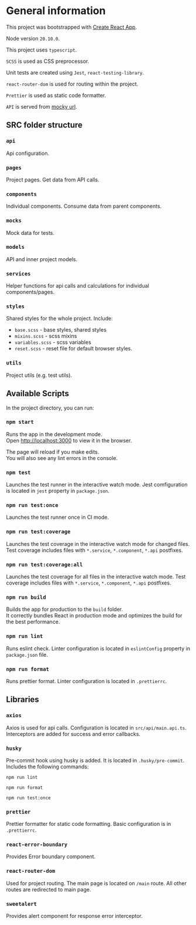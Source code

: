 # General information

This project was bootstrapped with [Create React App](https://github.com/facebook/create-react-app).

Node version `20.10.0`.

This project uses `typescript`.

`SCSS` is used as CSS preprocessor.

Unit tests are created using `Jest`, `react-testing-library`.

`react-router-dom` is used for routing within the project.

`Prettier` is used as static code formatter.

`API` is served from [mocky url](https://run.mocky.io/v3/ac5ad8ce-2283-4f81-aa27-fb90ec5af0bc).

## SRC folder structure

### `api`

Api configuration.

### `pages`

Project pages. Get data from API calls.

### `components`

Individual components. Consume data from parent components.

### `mocks`

Mock data for tests.

### `models`

API and inner project models.

### `services`

Helper functions for api calls and calculations for individual components/pages.

### `styles`

Shared styles for the whole project. Include:

- `base.scss` - base styles, shared styles
- `mixins.scss` - scss mixins
- `variables.scss` - scss variables
- `reset.scss` - reset file for default browser styles.

### `utils`

Project utils (e.g. test utils).

## Available Scripts

In the project directory, you can run:

### `npm start`

Runs the app in the development mode.\
Open [http://localhost:3000](http://localhost:3000) to view it in the browser.

The page will reload if you make edits.\
You will also see any lint errors in the console.

### `npm test`

Launches the test runner in the interactive watch mode. Jest comfiguration is located in `jest` property in `package.json`.

### `npm run test:once`

Launches the test runner once in CI mode.

### `npm run test:coverage`

Launches the test coverage in the interactive watch mode for changed files. Test coverage includes files with `*.service`, `*.component`, `*.api` postfixes.

### `npm run test:coverage:all`

Launches the test coverage for all files in the interactive watch mode. Test coverage includes files with `*.service`, `*.component`, `*.api` postfixes.

### `npm run build`

Builds the app for production to the `build` folder.\
It correctly bundles React in production mode and optimizes the build for the best performance.

### `npm run lint`

Runs eslint check. Linter configuration is located in `eslintConfig` property in `package.json` file.

### `npm run format`

Runs prettier format. Linter configuration is located in `.prettierrc`.

## Libraries

### `axios`

Axios is used for api calls. Configuration is located in `src/api/main.api.ts`. Interceptors are added for success and error callbacks.

### `husky`

Pre-commit hook using husky is added. It is located in `.husky/pre-commit`. Includes the following commands:

`npm run lint`

`npm run format`

`npm run test:once`

### `prettier`

Prettier formatter for static code formatting. Basic configuration is in `.prettierrc`.

### `react-error-boundary`

Provides Error boundary component.

### `react-router-dom`

Used for project routing. The main page is located on `/main` route. All other routes are redirected to main page.

### `sweetalert`

Provides alert component for response error interceptor.
